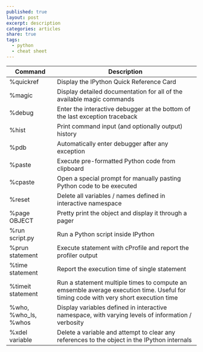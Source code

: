 ```yaml
---
published: true
layout: post
excerpt: description
categories: articles
share: true
tags:
  - python
  - cheat sheet
---
```

|Command|Description|
|---|---|
|%quickref|Display the IPython Quick Reference Card|
|%magic|Display detailed documentation for all of the available magic commands|
|%debug|Enter the interactive debugger at the bottom of the last exception traceback|
|%hist|Print command input (and optionally output) history|
|%pdb|Automatically enter debugger after any exception|
|%paste|Execute pre-formatted Python code from clipboard|
|%cpaste|Open a special prompt for manually pasting Python code to be executed|
|%reset|Delete all variables / names defined in interactive namespace|
|%page OBJECT|Pretty print the object and display it through a pager|
|%run script.py| Run a Python script inside IPython|
|%prun statement| Execute statement with cProfile and report the profiler output|
|%time statement| Report the execution time of single statement|
|%timeit statement|Run a statement multiple times to compute an emsemble average execution time. Useful for timing code with very short execution time|
|%who, %who_ls, %whos| Display variables defined in interactive namespace, with varying levels of information / verbosity| 
|%xdel variable|Delete a variable and attempt to clear any references to the object in the IPython internals|


